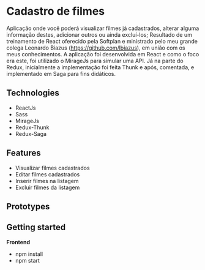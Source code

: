 # Cadastro de filmes

Aplicação onde você poderá visualizar filmes já cadastrados, alterar alguma informação destes, adicionar outros ou ainda excluí-los;
Resultado de um treinamento de React oferecido pela Softplan e ministrado pelo meu grande colega Leonardo Biazus (https://github.com/lbiazus), em união com os meus conhecimentos.
A aplicação foi desenvolvida em React e como o foco era este, foi utilizado o MirageJs para simular uma API. Já na parte do Redux, inicialmente a implementação foi feita Thunk e após, comentada, e implementado em Saga para fins didáticos.

## Technologies

- ReactJs
- Sass
- MirageJs
- Redux-Thunk
- Redux-Saga

## Features

- Visualizar filmes cadastrados
- Editar filmes cadastrados
- Inserir filmes na listagem
- Excluir filmes da listagem

## Prototypes

## Getting started

**Frontend**

- npm install
- npm start
